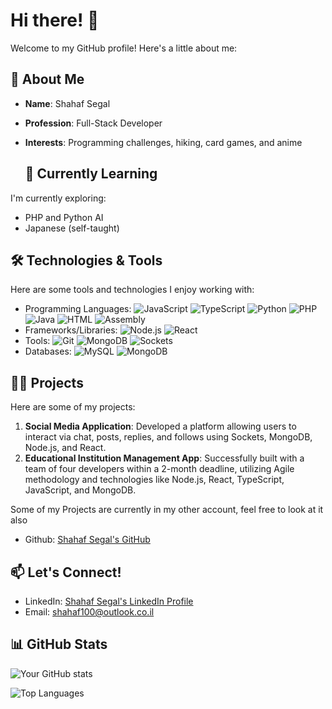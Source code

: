 # Hi there! 👋

Welcome to my GitHub profile! Here's a little about me:

## 🚀 About Me

- **Name**: Shahaf Segal
- **Profession**: Full-Stack Developer
- **Interests**: Programming challenges, hiking, card games, and anime

  ## 🌱 Currently Learning

I'm currently exploring:

- PHP and Python AI
- Japanese (self-taught)

## 🛠️ Technologies & Tools

Here are some tools and technologies I enjoy working with:

- Programming Languages: ![JavaScript](https://img.shields.io/badge/-JavaScript-F7DF1E?logo=javascript&logoColor=black) ![TypeScript](https://img.shields.io/badge/-TypeScript-3178C6?logo=typescript&logoColor=white) ![Python](https://img.shields.io/badge/-Python-3776AB?logo=python&logoColor=white) ![PHP](https://img.shields.io/badge/-PHP-777BB4?logo=php&logoColor=white) ![Java](https://img.shields.io/badge/-Java-007396?logo=java&logoColor=white) ![HTML](https://img.shields.io/badge/-HTML-E34F26?logo=html5&logoColor=white) ![Assembly](https://img.shields.io/badge/-Assembly-525252?logo=none)
- Frameworks/Libraries: ![Node.js](https://img.shields.io/badge/-Node.js-339933?logo=node.js&logoColor=white) ![React](https://img.shields.io/badge/-React-61DAFB?logo=react&logoColor=black)
- Tools: ![Git](https://img.shields.io/badge/-Git-F05032?logo=git&logoColor=white) ![MongoDB](https://img.shields.io/badge/-MongoDB-47A248?logo=mongodb&logoColor=white) ![Sockets](https://img.shields.io/badge/-Sockets-525252?logo=none)
- Databases: ![MySQL](https://img.shields.io/badge/-MySQL-4479A1?logo=mysql&logoColor=white) ![MongoDB](https://img.shields.io/badge/-MongoDB-47A248?logo=mongodb&logoColor=white)


## 👨‍💻 Projects

Here are some of my projects:

1. **Social Media Application**: Developed a platform allowing users to interact via chat, posts, replies, and follows using Sockets, MongoDB, Node.js, and React.
2. **Educational Institution Management App**: Successfully built with a team of four developers within a 2-month deadline, utilizing Agile methodology and technologies like Node.js, React, TypeScript, JavaScript, and MongoDB.

Some of my Projects are currently in my other account, feel free to look at it also
- Github: [Shahaf Segal's GitHub](https://github.com/shahafSegal)


## 📫 Let's Connect!

- LinkedIn: [Shahaf Segal's LinkedIn Profile](http://www.linkedin.com/in/shahaf-segal-308883288)
- Email: [shahaf100@outlook.co.il](mailto:shahaf100@outlook.co.il)

## 📊 GitHub Stats

![Your GitHub stats](https://github-readme-stats.vercel.app/api?username=shahaf-Segal&show_icons=true&theme=radical)

![Top Languages](https://github-readme-stats.vercel.app/api/top-langs/?username=shahaf-Segal&layout=compact&theme=radical)

